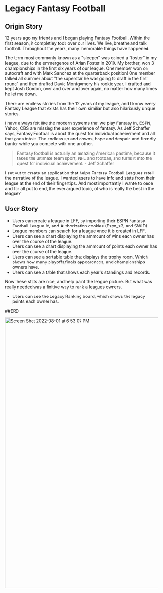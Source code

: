 # Legacy Fantasy Football

## Origin Story

12 years ago my friends and I began playing Fantasy Football. Within the first season, it completley took over our lives. We live, breathe and talk football. 
Throughout the years, many memorable things have happened. 

The term most commonly known as a "sleeper" was coined a "foster" in my league, due to the emmergence of Arian Foster in 2010. My brother, won 3 championships in the first six years of our league. One member won on autodraft and with Mark Sanchez at the quarterback position! One member talked all summer about "the superstar he was going to draft in the first round" and then drafted David Montgomery his rookie year. I drafted and kept Josh Gordon, over and over and over again, no matter how many times he let me down. 

There are endless stories from the 12 years of my league, and I know every Fantasy League that exists has their own similiar but also hilariously unique stories. 

I have always felt like the modern systems that we play Fantasy in, ESPN, Yahoo, CBS are missing the user experience of fantasy. As Jeff Schaffer says, Fantasy Football is about the quest for individual acheivement and all that goes into it. The endless up and downs, hope and despair, and firendly banter while you compete with one another. 

>Fantasy football is actually an amazing American pastime, because it takes the ultimate team sport, NFL and football, and turns it into the quest for individual achievement. - Jeff Schaffer

I set out to create an application that helps Fantasy Football Leagues retell the narrative of the league. I wanted users to have info and stats from their league at the end of their fingertips. And most importantly I wante to once and for all put to end, the ever argued topic, of who is really the best in the league? 

## User Story

- Users can create a league in LFF, by importing their ESPN Fantasy Football League Id, and Authorization cookies (Espn_s2, and SWID)
- League members can search for a league once it is created in LFF. 
- Users can see a chart displaying the ammount of wins each owner has over the course of the league. 
- Users can see a chart displaying the ammount of points each owner has over the course of the league. 
- Users can see a sortable table that displays the trophy room. Which shows how many playoffs,finals appearences, and championships owners have. 
- Users can see a table that shows each year's standings and records. 

Now these stats are nice, and help paint the league picture. But what was really needed was a finitive way to rank a leagues owners. 

- Users can see the Legacy Ranking board, which shows the legacy points each owner has. 

##ERD

<img width="890" alt="Screen Shot 2022-08-01 at 6 53 07 PM" src="https://user-images.githubusercontent.com/75767764/182258823-5b1fcf1a-c4c1-44c1-8b65-80645ab66805.png">


